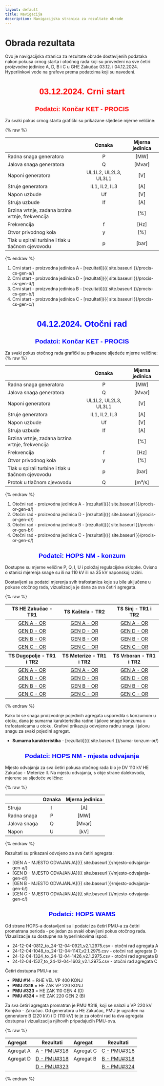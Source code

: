 ```yaml
---
layout: default
title: Navigacija
description: Navigacijska stranica za rezultate obrade
---
```


# Obrada rezultata

Ovo je navigacijska stranica za rezultate obrade dostavljenih podataka nakon pokusa
crnog starta i otočnog rada koji su provedeni na sve četiri proizvodne jedinice A, D, B i C u GHE Zakučac
03.12. i 04.12.2024. Hyperlinkovi vode na grafove prema podatcima koji su navedeni. 


<h1 style="text-align: center; font-family: Helvetica; color: red">03.12.2024. Crni start</h1>

<h2 style="text-align: center; font-family: Helvetica; color: red">Podatci: Končar KET - PROCIS</h2>

Za svaki pokus crnog starta grafički su prikazane sljedeće mjerne veličine:

<style scoped>
table {
  font-size: 13px;
}
</style>

{% raw %}
<table>
    <thead>
        <tr>
            <th style="text-align:left"></th>
            <th style="text-align:center">Oznaka</th>
            <th style="text-align:center">Mjerna jedinica</th>
        </tr>
    </thead>
    <tbody>
        <tr>
            <td style="text-align:left">Radna snaga generatora</td>
            <td style="text-align:center">P</td>
            <td style="text-align:center">[MW]</td>
        </tr>
        <tr>
            <td style="text-align:left">Jalova snaga generatora</td>
            <td style="text-align:center">Q</td>
            <td style="text-align:center">[Mvar]</td>
        </tr>
        <tr>
            <td style="text-align:left">Naponi generatora</td>
            <td style="text-align:center">UL1L2, UL2L3, UL3L1</td>
            <td style="text-align:center">[V]</td>
        </tr>
        <tr>
            <td style="text-align:left">Struje generatora</td>
            <td style="text-align:center">IL1, IL2, IL3</td>
            <td style="text-align:center">[A]</td>
        </tr>
        <tr>
            <td style="text-align:left">Napon uzbude</td>
            <td style="text-align:center">Uf</td>
            <td style="text-align:center">[V]</td>
        </tr>
        <tr>
            <td style="text-align:left">Struja uzbude</td>
            <td style="text-align:center">If</td>
            <td style="text-align:center">[A]</td>
        </tr>
        <tr>
            <td style="text-align:left">Brzina vrtnje, zadana brzina vrtnje, frekvencija</td>
            <td style="text-align:center"></td>
            <td style="text-align:center">[%]</td>
        </tr>
        <tr>
            <td style="text-align:left">Frekvencija</td>
            <td style="text-align:center">f</td>
            <td style="text-align:center">[Hz]</td>
        </tr>
        <tr>
            <td style="text-align:left">Otvor privodnog kola</td>
            <td style="text-align:center">y</td>
            <td style="text-align:center">[%]</td>
        </tr>
        <tr>
            <td style="text-align:left">Tlak u spirali turbine i tlak u tlačnom cjevovodu</td>
            <td style="text-align:center">p</td>
            <td style="text-align:center">[bar]</td>
        </tr>
    </tbody>
</table>
{% endraw %}

1. Crni start - proizvodna jedinica A - [rezultati]({{ site.baseurl }}/procis-cs-gen-a/)
2. Crni start - proizvodna jedinica D - [rezultati]({{ site.baseurl }}/procis-cs-gen-d/)
3. Crni start - proizvodna jedinica B - [rezultati]({{ site.baseurl }}/procis-cs-gen-b/)
4. Crni start - proizvodna jedinica C - [rezultati]({{ site.baseurl }}/procis-cs-gen-c/)


<h1 style="text-align: center; font-family: Helvetica; color: blue">04.12.2024. Otočni rad</h1>

<h2 style="text-align: center; font-family: Helvetica; color: blue">Podatci: Končar KET - PROCIS</h2>

Za svaki pokus otočnog rada grafički su prikazane sljedeće mjerne veličine:
{% raw %}
<table>
    <thead>
        <tr>
            <th style="text-align:left"></th>
            <th style="text-align:center">Oznaka</th>
            <th style="text-align:center">Mjerna jedinica</th>
        </tr>
    </thead>
    <tbody>
        <tr>
            <td style="text-align:left">Radna snaga generatora</td>
            <td style="text-align:center">P</td>
            <td style="text-align:center">[MW]</td>
        </tr>
        <tr>
            <td style="text-align:left">Jalova snaga generatora</td>
            <td style="text-align:center">Q</td>
            <td style="text-align:center">[Mvar]</td>
        </tr>
        <tr>
            <td style="text-align:left">Naponi generatora</td>
            <td style="text-align:center">UL1L2, UL2L3, UL3L1</td>
            <td style="text-align:center">[V]</td>
        </tr>
        <tr>
            <td style="text-align:left">Struje generatora</td>
            <td style="text-align:center">IL1, IL2, IL3</td>
            <td style="text-align:center">[A]</td>
        </tr>
        <tr>
            <td style="text-align:left">Napon uzbude</td>
            <td style="text-align:center">Uf</td>
            <td style="text-align:center">[V]</td>
        </tr>
        <tr>
            <td style="text-align:left">Struja uzbude</td>
            <td style="text-align:center">If</td>
            <td style="text-align:center">[A]</td>
        </tr>
        <tr>
            <td style="text-align:left">Brzina vrtnje, zadana brzina vrtnje, frekvencija</td>
            <td style="text-align:center"></td>
            <td style="text-align:center">[%]</td>
        </tr>
        <tr>
            <td style="text-align:left">Frekvencija</td>
            <td style="text-align:center">f</td>
            <td style="text-align:center">[Hz]</td>
        </tr>
        <tr>
            <td style="text-align:left">Otvor privodnog kola</td>
            <td style="text-align:center">y</td>
            <td style="text-align:center">[%]</td>
        </tr>
        <tr>
            <td style="text-align:left">Tlak u spirali turbine i tlak u tlačnom cjevovodu</td>
            <td style="text-align:center">p</td>
            <td style="text-align:center">[bar]</td>
        </tr>
        <tr>
            <td style="text-align:left">Protok u tlačnom cjevovodu</td>
            <td style="text-align:center">Q</td>
            <td style="text-align:center">[m³/s]</td>
        </tr>
    </tbody>
</table>
{% endraw %}

1. Otočni rad - proizvodna jedinica A - [rezultati]({{ site.baseurl }}/procis-or-gen-a/)
2. Otočni rad - proizvodna jedinica D - [rezultati]({{ site.baseurl }}/procis-or-gen-d/)
3. Otočni rad - proizvodna jedinica B - [rezultati]({{ site.baseurl }}/procis-or-gen-b/)
4. Otočni rad - proizvodna jedinica C - [rezultati]({{ site.baseurl }}/procis-or-gen-c/)

<h2 style="text-align: center; font-family: Helvetica; color: blue">Podatci: HOPS NM - konzum</h2>

Dostupne su mjerne veličine P, Q, I, U i položaj regulacijske sklopke. 
Ovisno o stanici mjerenja snage su ili na 110 kV ili na 35 kV naponskoj razini.

Dostavljeni su podatci mjerenja svih trafostanica koje su bile uključene u pokuse otočnog rada, vizualizacija je dana za sva četiri agregata.

<style scoped>
table {
  font-size: 16px;
}
</style>
{% raw %}
<table>
    <thead>
        <tr>
            <th style="text-align:center">TS HE Zakučac - TR1</th>
            <th style="text-align:center">TS Kaštela - TR2</th>
            <th style="text-align:center">TS Sinj - TR1 i TR2</th>
        </tr>
    </thead>
    <tbody>
        <tr>
            <td style="text-align:center"><a href="{{ site.baseurl }}/ts-zakucac-or-gen-a/">GEN A - OR</a></td>
            <td style="text-align:center"><a href="{{ site.baseurl }}/ts-kastela-tr2-or-gen-a/">GEN A - OR</a></td>
            <td style="text-align:center"><a href="{{ site.baseurl }}/ts-sinj-or-gen-a/">GEN A - OR</a></td>
        </tr>
        <tr>
            <td style="text-align:center"><a href="{{ site.baseurl }}/ts-zakucac-or-gen-d/">GEN D - OR</a></td>
            <td style="text-align:center"><a href="{{ site.baseurl }}/ts-kastela-tr2-or-gen-d/">GEN D - OR</a></td>
            <td style="text-align:center"><a href="{{ site.baseurl }}/ts-sinj-or-gen-d/">GEN D - OR</a></td>
        </tr>
        <tr>
            <td style="text-align:center"><a href="{{ site.baseurl }}/ts-zakucac-or-gen-b/">GEN B - OR</a></td>
            <td style="text-align:center"><a href="{{ site.baseurl }}/ts-kastela-tr2-or-gen-b/">GEN B - OR</a></td>
            <td style="text-align:center"><a href="{{ site.baseurl }}/ts-sinj-or-gen-b/">GEN B - OR</a></td>
        </tr>
        <tr>
            <td style="text-align:center"><a href="{{ site.baseurl }}/ts-zakucac-or-gen-c/">GEN C - OR</a></td>
            <td style="text-align:center"><a href="{{ site.baseurl }}/ts-kastela-tr2-or-gen-c/">GEN C - OR</a></td>
            <td style="text-align:center"><a href="{{ site.baseurl }}/ts-sinj-or-gen-c/">GEN C - OR</a></td>
        </tr>
    <thead>
        <tr>
            <th style="text-align:center">TS Dugopolje - TR1 i TR2</th>
            <th style="text-align:center">TS Meterize - TR1 i TR2</th>
            <th style="text-align:center">TS Vrboran - TR1 i TR2</th>
        </tr>
    </thead>
    <tbody>
        <tr>
            <td style="text-align:center"><a href="{{ site.baseurl }}/ts-dugopolje-or-gen-a/">GEN A - OR</a></td>
            <td style="text-align:center"><a href="{{ site.baseurl }}/ts-meterize-or-gen-a/">GEN A - OR</a></td>
            <td style="text-align:center"><a href="{{ site.baseurl }}/ts-vrboran-or-gen-a/">GEN A - OR</a></td>
        </tr>
        <tr>
            <td style="text-align:center"><a href="{{ site.baseurl }}/ts-dugopolje-or-gen-d/">GEN D - OR</a></td>
            <td style="text-align:center"><a href="{{ site.baseurl }}/ts-meterize-or-gen-d/">GEN D - OR</a></td>
            <td style="text-align:center"><a href="{{ site.baseurl }}/ts-vrboran-or-gen-d/">GEN D - OR</a></td>
        </tr>
        <tr>
            <td style="text-align:center"><a href="{{ site.baseurl }}/ts-dugopolje-or-gen-b/">GEN B - OR</a></td>
            <td style="text-align:center"><a href="{{ site.baseurl }}/ts-meterize-or-gen-b/">GEN B - OR</a></td>
            <td style="text-align:center"><a href="{{ site.baseurl }}/ts-vrboran-or-gen-b/">GEN B - OR</a></td>
        </tr>
        <tr>
            <td style="text-align:center"><a href="{{ site.baseurl }}/ts-dugopolje-or-gen-c/">GEN C - OR</a></td>
            <td style="text-align:center"><a href="{{ site.baseurl }}/ts-meterize-or-gen-c/">GEN C - OR</a></td>
            <td style="text-align:center"><a href="{{ site.baseurl }}/ts-vrboran-or-gen-c/">GEN C - OR</a></td>
        </tr>
    </tbody>
</table>
{% endraw %}

Kako bi se snaga proizvodnje pojedinih agregata usporedila s konzumom u otoku, 
dana je sumarna karakteristika radne i jalove snage konzuma u trafostanicama u otoku.
Grafovi prikazuju odvojeno radnu snagu i jalovu snagu za svaki pojedini agregat.

* **Sumarna karakteristika** - [rezultati]({{ site.baseurl }}/suma-konzum-or/)

<h2 style="text-align: center; font-family: Helvetica; color: blue">Podatci: HOPS NM - mjesta odvajanja</h2>

Mjesto odvajanja za sva četiri pokusa otočnog rada bio je DV 110 kV HE Zakučac - Meterize II.
Na mjestu odvajanja, s obje strane dalekovoda, mjerene su sljedeće veličine:

{% raw %}
<table>
    <thead>
        <tr>
            <th style="text-align:left"></th>
            <th style="text-align:center">Oznaka</th>
            <th style="text-align:center">Mjerna jedinica</th>
        </tr>
    </thead>
    <tbody>
        <tr>
            <td style="text-align:left">Struja</td>
            <td style="text-align:center">I</td>
            <td style="text-align:center">[A]</td>
        </tr>
        <tr>
            <td style="text-align:left">Radna snaga</td>
            <td style="text-align:center">P</td>
            <td style="text-align:center">[MW]</td>
        </tr>
        <tr>
            <td style="text-align:left">Jalova snaga</td>
            <td style="text-align:center">Q</td>
            <td style="text-align:center">[Mvar]</td>
        </tr>
        <tr>
            <td style="text-align:left">Napon</td>
            <td style="text-align:center">U</td>
            <td style="text-align:center">[kV]</td>
        </tr>
    </tbody>
</table>
{% endraw %}

Rezultati su prikazani odvojeno za sva četiri agregata:
* [GEN A - MJESTO ODVAJANJA]({{ site.baseurl }}/mjesto-odvajanja-gen-a/)
* [GEN D - MJESTO ODVAJANJA]({{ site.baseurl }}/mjesto-odvajanja-gen-d/)
* [GEN B - MJESTO ODVAJANJA]({{ site.baseurl }}/mjesto-odvajanja-gen-b/)
* [GEN C - MJESTO ODVAJANJA]({{ site.baseurl }}/mjesto-odvajanja-gen-c/)


<h2 style="text-align: center; font-family: Helvetica; color: blue">Podatci: HOPS WAMS</h2>

Od strane HOPS-a dostavljeni su i podatci za četiri PMU-a za četiri promatrana perioda - po 
jedan za svaki obavljeni pokus otočnog rada. Vizualizacije su dostupne na hyperlinkovima ispod.
* 24-12-04-0812_to_24-12-04-0921_v2.1.2975.csv - otočni rad agregata A
* 24-12-04-1048_to_24-12-04-1147_v2.1.2975.csv - otočni rad agregata D
* 24-12-04-1324_to_24-12-04-1426_v2.1.2975.csv - otočni rad agregata B
* 24-12-04-1527_to_24-12-04-1603_v2.1.2975.csv - otočni rad agregata C

Četiri dostupna PMU-a su:
* **PMU #14** = RHE VEL VP 400 KONJ
* **PMU #318** = HE ZAK VP 220 KONJ
* **PMU #323** = HE ZAK 110 GEN 4 (D)
* **PMU #324** = HE ZAK 220 GEN 2 (B)

Za sva četiri agregata promatran je PMU #318, koji se nalazi u VP 220 kV Konjsko - Zakučac.
Od generatora u HE Zakučac, PMU je ugrađen na generatore B (220 kV) i D (110 kV) te je za otočni rad
ta dva agregata dostupna i vizualizacija njihovih pripadajućih PMU-ova.

{% raw %}
<table>
    <thead>
        <tr>
            <th style="text-align:left">Agregat</th>
            <th style="text-align:center">Rezultati</th>
            <th style="text-align:left">Agregat</th>
            <th style="text-align:center">Rezultati</th>
        </tr>
    </thead>
    <tbody>
        <tr>
            <td style="text-align:left">Agregat A</td>
            <td style="text-align:center"><a href="{{ site.baseurl }}/or-agregata-a-pmu-318/">A - PMU#318</a></td>
            <td style="text-align:left">Agregat C</td>
            <td style="text-align:center"><a href="{{ site.baseurl }}/or-agregata-c-pmu-318/">C - PMU#318</a></td>
        </tr>
        <tr>
            <td style="text-align:left">Agregat D</td>
            <td style="text-align:center"><a href="{{ site.baseurl }}/or-agregata-d-pmu-318/">D - PMU#318</a></td>
            <td style="text-align:left">Agregat B</td>
            <td style="text-align:center"><a href="{{ site.baseurl }}/or-agregata-b-pmu-318/">B - PMU#318</a></td>
        </tr>
        <tr>
            <td style="text-align:left"></td>
            <td style="text-align:center"><a href="{{ site.baseurl }}/or-agregata-d-pmu-323/">D - PMU#323</a></td>
            <td style="text-align:left"></td>
            <td style="text-align:center"><a href="{{ site.baseurl }}/or-agregata-b-pmu-324/">B - PMU#324</a></td>
        </tr>
    </tbody>
</table>
{% endraw %}
